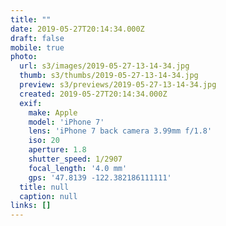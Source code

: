 ```yaml
---
title: ""
date: 2019-05-27T20:14:34.000Z
draft: false
mobile: true
photo:
  url: s3/images/2019-05-27-13-14-34.jpg
  thumb: s3/thumbs/2019-05-27-13-14-34.jpg
  preview: s3/previews/2019-05-27-13-14-34.jpg
  created: 2019-05-27T20:14:34.000Z
  exif:
    make: Apple
    model: 'iPhone 7'
    lens: 'iPhone 7 back camera 3.99mm f/1.8'
    iso: 20
    aperture: 1.8
    shutter_speed: 1/2907
    focal_length: '4.0 mm'
    gps: '47.8139 -122.382186111111'
  title: null
  caption: null
links: []
---
```



